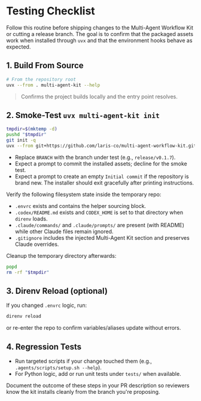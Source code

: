 # Testing Checklist

Follow this routine before shipping changes to the Multi-Agent Workflow Kit or
cutting a release branch. The goal is to confirm that the packaged assets work
when installed through `uvx` and that the environment hooks behave as expected.

## 1. Build From Source
```bash
# From the repository root
uvx --from . multi-agent-kit --help
```
> Confirms the project builds locally and the entry point resolves.

## 2. Smoke-Test `uvx multi-agent-kit init`
```bash
tmpdir=$(mktemp -d)
pushd "$tmpdir"
git init -q
uvx --from git+https://github.com/laris-co/multi-agent-workflow-kit.git@BRANCH multi-agent-kit init
```
- Replace `BRANCH` with the branch under test (e.g., `release/v0.1.7`).
- Expect a prompt to commit the installed assets; decline for the smoke test.
- Expect a prompt to create an empty `Initial commit` if the repository is brand
  new. The installer should exit gracefully after printing instructions.

Verify the following filesystem state inside the temporary repo:
- `.envrc` exists and contains the helper sourcing block.
- `.codex/README.md` exists and `CODEX_HOME` is set to that directory when
  `direnv` loads.
- `.claude/commands/` and `.claude/prompts/` are present (with README) while
  other Claude files remain ignored.
- `.gitignore` includes the injected Multi-Agent Kit section and preserves
  Claude overrides.

Cleanup the temporary directory afterwards:
```bash
popd
rm -rf "$tmpdir"
```

## 3. Direnv Reload (optional)
If you changed `.envrc` logic, run:
```bash
direnv reload
```
or re-enter the repo to confirm variables/aliases update without errors.

## 4. Regression Tests
- Run targeted scripts if your change touched them (e.g.,
  `.agents/scripts/setup.sh --help`).
- For Python logic, add or run unit tests under `tests/` when available.

Document the outcome of these steps in your PR description so reviewers know the
kit installs cleanly from the branch you're proposing.
